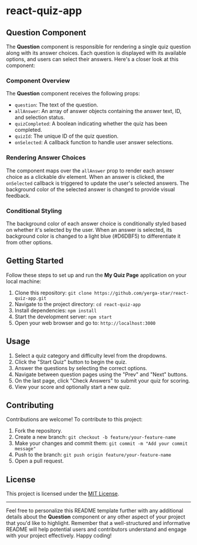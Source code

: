 
# react-quiz-app
## Question Component

The **Question** component is responsible for rendering a single quiz question along with its answer choices. Each question is displayed with its available options, and users can select their answers. Here's a closer look at this component:

### Component Overview

The **Question** component receives the following props:

- `question`: The text of the question.
- `allAnswer`: An array of answer objects containing the answer text, ID, and selection status.
- `quizCompleted`: A boolean indicating whether the quiz has been completed.
- `quizId`: The unique ID of the quiz question.
- `onSelected`: A callback function to handle user answer selections.

### Rendering Answer Choices

The component maps over the `allAnswer` prop to render each answer choice as a clickable div element. When an answer is clicked, the `onSelected` callback is triggered to update the user's selected answers. The background color of the selected answer is changed to provide visual feedback.

### Conditional Styling

The background color of each answer choice is conditionally styled based on whether it's selected by the user. When an answer is selected, its background color is changed to a light blue (#D6DBF5) to differentiate it from other options.

## Getting Started

Follow these steps to set up and run the **My Quiz Page** application on your local machine:

1. Clone this repository: `git clone https://github.com/yerga-star/react-quiz-app.git`
2. Navigate to the project directory: `cd react-quiz-app`
3. Install dependencies: `npm install`
4. Start the development server: `npm start`
5. Open your web browser and go to: `http://localhost:3000`

## Usage

1. Select a quiz category and difficulty level from the dropdowns.
2. Click the "Start Quiz" button to begin the quiz.
3. Answer the questions by selecting the correct options.
4. Navigate between question pages using the "Prev" and "Next" buttons.
5. On the last page, click "Check Answers" to submit your quiz for scoring.
6. View your score and optionally start a new quiz.

## Contributing

Contributions are welcome! To contribute to this project:

1. Fork the repository.
2. Create a new branch: `git checkout -b feature/your-feature-name`
3. Make your changes and commit them: `git commit -m "Add your commit message"`
4. Push to the branch: `git push origin feature/your-feature-name`
5. Open a pull request.

## License

This project is licensed under the [MIT License](LICENSE).

---

Feel free to personalize this README template further with any additional details about the **Question** component or any other aspect of your project that you'd like to highlight. Remember that a well-structured and informative README will help potential users and contributors understand and engage with your project effectively. Happy coding!
